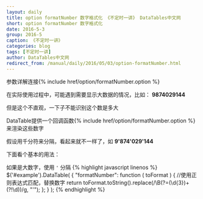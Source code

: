```yaml
---
layout: daily
title: option formatNumber 数字格式化 《不定时一讲》 DataTables中文网
short: option formatNumber 数字格式化
date: 2016-5-3
group: 2016-5
caption: 《不定时一讲》
categories: blog
tags: [不定时一讲]
author: DataTables中文网
redirect_from: /manual/daily/2016/05/03/option-formatNumber.html
---
```

参数详解连接{% include href/option/formatNumber.option %}

在实际使用过程中，可能遇到需要显示大数据的情况，比如： **9874029144**

但是这个不直观，一下子不能识别这个数是多大

DataTable提供一个回调函数{% include href/option/formatNumber.option %}来渲染这些数字

假设用千分符来分隔，看起来就不一样了，如 **9'874'029'144**
<!--more-->

下面看个基本的用法：

如果是大数字，使用 `'` 分隔
{% highlight javascript linenos %}
$('#example').DataTable( {
  "formatNumber": function ( toFormat ) {
     //使用正则表达式匹配，替换数字
    return toFormat.toString().replace(/\B(?=(\d{3})+(?!\d))/g, "'");
  };
} );
{% endhighlight %}
